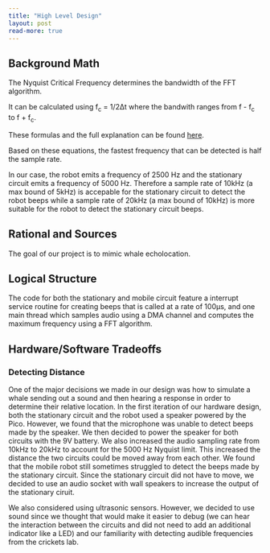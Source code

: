 ```yaml
---
title: "High Level Design"
layout: post
read-more: true
---
```


## Background Math

The Nyquist Critical Frequency determines the bandwidth of the FFT algorithm. 

It can be calculated using f<sub>c</sub> = 1/2Δt 
where the bandwith ranges from f - f<sub>c</sub> to f + f<sub>c</sub>.

These formulas and the full explanation can be found [here](https://vanhunteradams.com/FFT/FFT.html).

Based on these equations, the fastest frequency that can be detected is half the sample rate.

In our case, the robot emits a frequency of 2500 Hz and the stationary circuit emits a frequency of 5000 Hz. Therefore a sample rate of 10kHz (a max bound of 5kHz) is accepable for the stationary circuit to detect the robot beeps while a sample rate of 20kHz (a max bound of 10kHz) is more suitable for the robot to detect the stationary circuit beeps.


## Rational and Sources
The goal of our project is to mimic whale echolocation.

## Logical Structure

The code for both the stationary and mobile circuit feature a interrupt service routine for creating beeps that is called at a rate of 100μs, and one main thread which samples audio using a DMA channel and computes the maximum frequency using a FFT algorithm.

## Hardware/Software Tradeoffs

### Detecting Distance

One of the major decisions we made in our design was how to simulate a whale sending out a sound and then hearing a response in order to determine their relative location. In the first iteration of our hardware design, both the stationary circuit and the robot used a speaker powered by the Pico. However, we found that the microphone was unable to detect beeps made by the speaker. We then decided to power the speaker for both circuits with the 9V battery. We also increased the audio sampling rate from 10kHz to 20kHz to account for the 5000 Hz Nyquist limit. This increased the distance the two circuits could be moved away from each other. We found that the mobile robot still sometimes struggled to detect the beeps made by the stationary circuit. Since the stationary circuit did not have to move, we decided to use an audio socket with wall speakers to increase the output of the stationary ciruit.

We also considered using ultrasonic sensors. However, we decided to use sound since we thought that would make it easier to debug (we can hear the interaction between the circuits and did not need to add an additional indicator like a LED) and our familiarity with detecting audible frequencies from the crickets lab.
